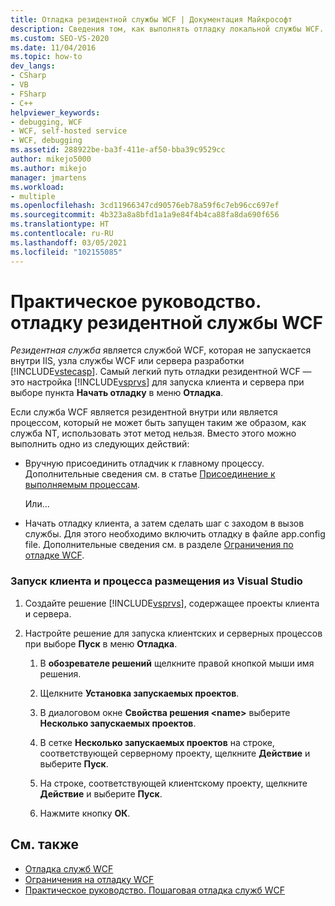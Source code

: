 ```yaml
---
title: Отладка резидентной службы WCF | Документация Майкрософт
description: Сведения том, как выполнять отладку локальной службы WCF. Самый простой способ — настроить Visual Studio для запуска клиента и сервера, но это не всегда возможно.
ms.custom: SEO-VS-2020
ms.date: 11/04/2016
ms.topic: how-to
dev_langs:
- CSharp
- VB
- FSharp
- C++
helpviewer_keywords:
- debugging, WCF
- WCF, self-hosted service
- WCF, debugging
ms.assetid: 288922be-ba3f-411e-af50-bba39c9529cc
author: mikejo5000
ms.author: mikejo
manager: jmartens
ms.workload:
- multiple
ms.openlocfilehash: 3cd11966347cd90576eb78a59f6c7eb96cc697ef
ms.sourcegitcommit: 4b323a8a8bfd1a1a9e84f4b4ca88fa8da690f656
ms.translationtype: HT
ms.contentlocale: ru-RU
ms.lasthandoff: 03/05/2021
ms.locfileid: "102155085"
---
```

# <a name="how-to-debug-a-self-hosted-wcf-service"></a>Практическое руководство. отладку резидентной службы WCF
*Резидентная служба* является службой WCF, которая не запускается внутри IIS, узла службы WCF или сервера разработки [!INCLUDE[vstecasp](../code-quality/includes/vstecasp_md.md)]. Самый легкий путь отладки резидентной WCF — это настройка [!INCLUDE[vsprvs](../code-quality/includes/vsprvs_md.md)] для запуска клиента и сервера при выборе пункта **Начать отладку** в меню **Отладка**.

 Если служба WCF является резидентной внутри или является процессом, который не может быть запущен таким же образом, как служба NT, использовать этот метод нельзя. Вместо этого можно выполнить одно из следующих действий:

- Вручную присоединить отладчик к главному процессу. Дополнительные сведения см. в статье [Присоединение к выполняемым процессам](../debugger/attach-to-running-processes-with-the-visual-studio-debugger.md).

     Или...

- Начать отладку клиента, а затем сделать шаг с заходом в вызов службы. Для этого необходимо включить отладку в файле app.config file. Дополнительные сведения см. в разделе [Ограничения по отладке WCF](../debugger/limitations-on-wcf-debugging.md).

### <a name="to-start-both-client-and-host-from-visual-studio"></a>Запуск клиента и процесса размещения из Visual Studio

1. Создайте решение [!INCLUDE[vsprvs](../code-quality/includes/vsprvs_md.md)], содержащее проекты клиента и сервера.

2. Настройте решение для запуска клиентских и серверных процессов при выборе **Пуск** в меню **Отладка**.

   1. В **обозревателе решений** щелкните правой кнопкой мыши имя решения.

   2. Щелкните **Установка запускаемых проектов**.

   3. В диалоговом окне **Свойства решения \<name>** выберите **Несколько запускаемых проектов**.

   4. В сетке **Несколько запускаемых проектов** на строке, соответствующей серверному проекту, щелкните **Действие** и выберите **Пуск**.

   5. На строке, соответствующей клиентскому проекту, щелкните **Действие** и выберите **Пуск**.

   6. Нажмите кнопку **ОК**.

## <a name="see-also"></a>См. также
- [Отладка служб WCF](../debugger/debugging-wcf-services.md)
- [Ограничения на отладку WCF](../debugger/limitations-on-wcf-debugging.md)
- [Практическое руководство. Пошаговая отладка служб WCF](../debugger/how-to-step-into-wcf-services.md)
